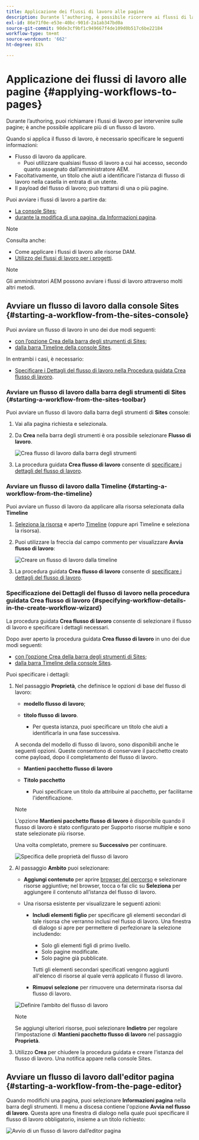 ```yaml
---
title: Applicazione dei flussi di lavoro alle pagine
description: Durante l’authoring, è possibile ricorrere ai flussi di lavoro per intraprendere azioni sulle pagine; è inoltre possibile applicare più di un flusso di lavoro.
exl-id: 86e71f0e-e53e-40bc-901d-2a1ab347bd0a
source-git-commit: 90de3cf9bf1c949667f4de109d0b517c6be22184
workflow-type: tm+mt
source-wordcount: '662'
ht-degree: 81%

---
```


# Applicazione dei flussi di lavoro alle pagine {#applying-workflows-to-pages}

Durante l’authoring, puoi richiamare i flussi di lavoro per intervenire sulle pagine; è anche possibile applicare più di un flusso di lavoro.

Quando si applica il flusso di lavoro, è necessario specificare le seguenti informazioni:

* Flusso di lavoro da applicare.
   * Puoi utilizzare qualsiasi flusso di lavoro a cui hai accesso, secondo quanto assegnato dall’amministratore AEM.
* Facoltativamente, un titolo che aiuti a identificare l&#39;istanza di flusso di lavoro nella casella in entrata di un utente.
* Il payload del flusso di lavoro; può trattarsi di una o più pagine.

Puoi avviare i flussi di lavoro a partire da:

* [La console Sites](#starting-a-workflow-from-the-sites-console);
* [durante la modifica di una pagina, da Informazioni pagina](#starting-a-workflow-from-the-page-editor).

>[!NOTE]
>
>Consulta anche:
>
>* Come applicare i flussi di lavoro alle risorse DAM.
>* [Utilizzo dei flussi di lavoro per i progetti](/help/sites-cloud/authoring/projects/workflows.md).


<!-- 
>* [How to apply workflows to DAM assets](/help/assets/assets-workflow.md).
>* [Working with Project Workflows](/help/sites-cloud/authoring/projects/workflows.md).
-->

>[!NOTE]
>
>Gli amministratori AEM possono avviare i flussi di lavoro attraverso molti altri metodi.

<!-- 
>AEM administrators can [start workflows using several other methods](/help/sites-administering/workflows-starting.md).
-->

## Avviare un flusso di lavoro dalla console Sites {#starting-a-workflow-from-the-sites-console}

Puoi avviare un flusso di lavoro in uno dei due modi seguenti:

* [con l’opzione Crea della barra degli strumenti di Sites](#starting-a-workflow-from-the-sites-toolbar);
* [dalla barra Timeline della console Sites](#starting-a-workflow-from-the-timeline).

In entrambi i casi, è necessario:

* [Specificare i Dettagli del flusso di lavoro nella Procedura guidata Crea flusso di lavoro](#specifying-workflow-details-in-the-create-workflow-wizard).

### Avviare un flusso di lavoro dalla barra degli strumenti di Sites {#starting-a-workflow-from-the-sites-toolbar}

Puoi avviare un flusso di lavoro dalla barra degli strumenti di **Sites** console:

1. Vai alla pagina richiesta e selezionala.

1. Da **Crea** nella barra degli strumenti è ora possibile selezionare **Flusso di lavoro**.

   ![Crea flusso di lavoro dalla barra degli strumenti](/help/sites-cloud/authoring/assets/workflows-create-from-toolbar.png)

1. La procedura guidata **Crea flusso di lavoro** consente di [specificare i dettagli del flusso di lavoro](#specifying-workflow-details-in-the-create-workflow-wizard).

### Avviare un flusso di lavoro dalla Timeline {#starting-a-workflow-from-the-timeline}

Puoi avviare un flusso di lavoro da applicare alla risorsa selezionata dalla **Timeline** 

1. [Seleziona la risorsa](/help/sites-cloud/authoring/getting-started/basic-handling.md#viewing-and-selecting-resources) e aperto [Timeline](/help/sites-cloud/authoring/getting-started/basic-handling.md#timeline) (oppure apri Timeline e seleziona la risorsa).
1. Puoi utilizzare la freccia dal campo commento per visualizzare **Avvia flusso di lavoro**:

   ![Creare un flusso di lavoro dalla timeline](/help/sites-cloud/authoring/assets/workflows-create-from-timeline.png)

1. La procedura guidata **Crea flusso di lavoro** consente di [specificare i dettagli del flusso di lavoro](#specifying-workflow-details-in-the-create-workflow-wizard).

### Specificazione dei Dettagli del flusso di lavoro nella procedura guidata Crea flusso di lavoro {#specifying-workflow-details-in-the-create-workflow-wizard}

La procedura guidata **Crea flusso di lavoro** consente di selezionare il flusso di lavoro e specificare i dettagli necessari.

Dopo aver aperto la procedura guidata **Crea flusso di lavoro** in uno dei due modi seguenti:

* [con l’opzione Crea della barra degli strumenti di Sites](#starting-a-workflow-from-the-sites-toolbar);
* [dalla barra Timeline della console Sites](#starting-a-workflow-from-the-timeline).

Puoi specificare i dettagli:

1. Nel passaggio **Proprietà**, che definisce le opzioni di base del flusso di lavoro:

   * **modello flusso di lavoro**;
   * **titolo flusso di lavoro**.

      * Per questa istanza, puoi specificare un titolo che aiuti a identificarla in una fase successiva.

   A seconda del modello di flusso di lavoro, sono disponibili anche le seguenti opzioni. Queste consentono di conservare il pacchetto creato come payload, dopo il completamento del flusso di lavoro.

   * **Mantieni pacchetto flusso di lavoro**
   * **Titolo pacchetto**

      * Puoi specificare un titolo da attribuire al pacchetto, per facilitarne l&#39;identificazione.
   >[!NOTE]
   >
   >L’opzione **Mantieni pacchetto flusso di lavoro** è disponibile quando il flusso di lavoro è stato configurato per Supporto risorse multiple e sono state selezionate più risorse.

   <!--
   >The **Keep workflow package** option is available when the workflow has been configured for [Multi Resource Support](/help/sites-developing/workflows-models.md#configuring-a-workflow-for-multi-resource-support) and multiple resources have been selected.
   -->

   Una volta completato, premere su **Successivo** per continuare.

   ![Specifica delle proprietà del flusso di lavoro](/help/sites-cloud/authoring/assets/workflows-properties.png)

1. Al passaggio **Ambito** puoi selezionare:

   * **Aggiungi contenuto** per aprire [browser del percorso](/help/sites-cloud/authoring/fundamentals/environment-tools.md#path-browser) e selezionare risorse aggiuntive; nel browser, tocca o fai clic su **Seleziona** per aggiungere il contenuto all’istanza del flusso di lavoro.

   * Una risorsa esistente per visualizzare le seguenti azioni:

      * **Includi elementi figlio** per specificare gli elementi secondari di tale risorsa che verranno inclusi nel flusso di lavoro.
Una finestra di dialogo si apre per permettere di perfezionare la selezione includendo:

         * Solo gli elementi figli di primo livello.
         * Solo pagine modificate.
         * Solo pagine già pubblicate.

         Tutti gli elementi secondari specificati vengono aggiunti all&#39;elenco di risorse al quale verrà applicato il flusso di lavoro.

      * **Rimuovi selezione** per rimuovere una determinata risorsa dal flusso di lavoro.

   ![Definire l’ambito del flusso di lavoro](/help/sites-cloud/authoring/assets/workflows-scope.png)

   >[!NOTE]
   >
   >Se aggiungi ulteriori risorse, puoi selezionare **Indietro** per regolare l’impostazione di **Mantieni pacchetto flusso di lavoro** nel passaggio **Proprietà**.

1. Utilizzo **Crea** per chiudere la procedura guidata e creare l’istanza del flusso di lavoro. Una notifica appare nella console Sites.

## Avviare un flusso di lavoro dall&#39;editor pagina {#starting-a-workflow-from-the-page-editor}

Quando modifichi una pagina, puoi selezionare **Informazioni pagina** nella barra degli strumenti. Il menu a discesa contiene l&#39;opzione **Avvia nel flusso di lavoro**. Questa apre una finestra di dialogo nella quale puoi specificare il flusso di lavoro obbligatorio, insieme a un titolo richiesto:

![Avvio di un flusso di lavoro dall’editor pagina](/help/sites-cloud/authoring/assets/workflows-create-page-editor.png)
